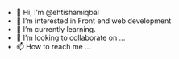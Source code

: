- 👋 Hi, I’m @ehtishamiqbal
- 👀 I’m interested in Front end web development 
- 🌱 I’m currently learning. 
- 💞️ I’m looking to collaborate on ...
- 📫 How to reach me ...

<!---
ehtishamiqbal/ehtishamiqbal is a ✨ special ✨ repository because its `README.md` (this file) appears on your GitHub profile.
You can click the Preview link to take a look at your changes.
--->
